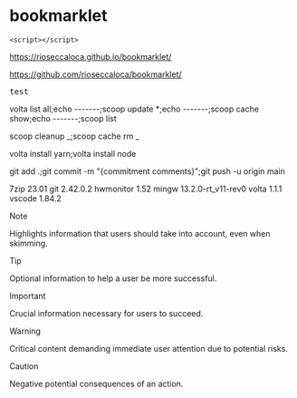 # bookmarklet

```
<script></script>
```

https://rioseccaloca.github.io/bookmarklet/

https://github.com/rioseccaloca/bookmarklet/

<pre>
test
</pre>

volta list all;echo -------;scoop update \*;echo -------;scoop cache show;echo -------;scoop list

scoop cleanup _;scoop cache rm _

volta install yarn;volta install node

git add .;git commit -m "{commitment comments}";git push -u origin main

7zip 23.01
git 2.42.0.2
hwmonitor 1.52
mingw 13.2.0-rt_v11-rev0
volta 1.1.1
vscode 1.84.2

> [!NOTE]
> Highlights information that users should take into account, even when skimming.

> [!TIP]
> Optional information to help a user be more successful.

> [!IMPORTANT]
> Crucial information necessary for users to succeed.

> [!WARNING]
> Critical content demanding immediate user attention due to potential risks.

> [!CAUTION]
> Negative potential consequences of an action.
